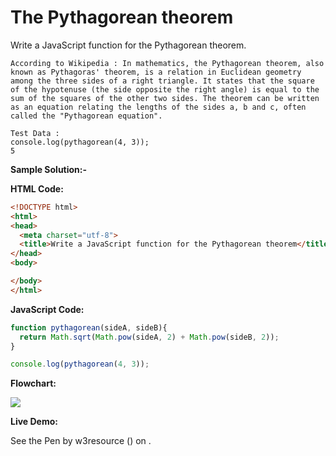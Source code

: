 # The Pythagorean theorem

Write a JavaScript function for the Pythagorean theorem.

```
According to Wikipedia : In mathematics, the Pythagorean theorem, also known as Pythagoras' theorem, is a relation in Euclidean geometry among the three sides of a right triangle. It states that the square of the hypotenuse (the side opposite the right angle) is equal to the sum of the squares of the other two sides. The theorem can be written as an equation relating the lengths of the sides a, b and c, often called the "Pythagorean equation". 

Test Data : 
console.log(pythagorean(4, 3));
5 
```

**Sample Solution:-**

**HTML Code:**

```html
<!DOCTYPE html>
<html>
<head>
  <meta charset="utf-8">
  <title>Write a JavaScript function for the Pythagorean theorem</title>
</head>
<body>

</body>
</html>

```

**JavaScript Code:**

```js
function pythagorean(sideA, sideB){
  return Math.sqrt(Math.pow(sideA, 2) + Math.pow(sideB, 2));
}

console.log(pythagorean(4, 3));

```

**Flowchart:**

![](https://www.w3resource.com/w3r_images/javascript-math-exercise-35.png)

**Live Demo:**

<section class="expand-codepen"><p data-height="380" data-theme-id="0" data-slug-hash="jGLepN" data-default-tab="js,result" data-user="w3resource" data-embed-version="2" data-pen-title="JavaScript - common-editor-exercises" data-editable="true" class="codepen">See the Pen by w3resource () on .</p><codepen></codepen></section>